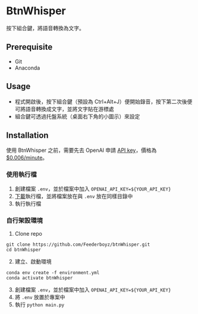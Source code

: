 # BtnWhisper

按下組合鍵，將語音轉換為文字。

## Prerequisite

-   Git
-   Anaconda

## Usage

-   程式開啟後，按下組合鍵（預設為 Ctrl+Alt+J）便開始錄音，按下第二次後便可將語音轉換成文字，並將文字貼在游標處
-   組合鍵可透過托盤系統（桌面右下角的小圖示）來設定

## Installation

使用 BtnWhisper 之前，需要先去 OpenAI 申請 [API key](https://platform.openai.com/api-keys)，價格為 [$0.006/minute](https://openai.com/api/pricing)。

### 使用執行檔

1. 創建檔案 `.env`，並於檔案中加入 `OPENAI_API_KEY=${YOUR_API_KEY}`
2. [下載](https://drive.google.com/file/d/1ihdYdQyQ5qwg1B7CjlP5vnZ0h5HrhPWf/view?usp=sharing)執行檔，並將檔案放在與 `.env` 放在同樣目錄中
3. 執行執行檔

### 自行架設環境

1. Clone repo

```
git clone https://github.com/Feederboyz/btnWhisper.git
cd btnWhisper
```

2. 建立、啟動環境

```
conda env create -f environment.yml
conda activate btnWhisper
```

3. 創建檔案 `.env`，並於檔案中加入 `OPENAI_API_KEY=${YOUR_API_KEY}`
4. 將 `.env` 放置於專案中
5. 執行 `python main.py`
